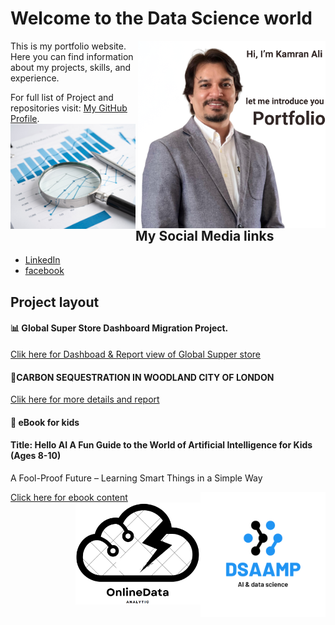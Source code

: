 # Welcome to the Data Science world 
<img src="/assets/my_pic3.png" alt="Logo" width="300" align="right"/>
This is my portfolio website. Here you can find information about my projects, skills, and experience.

For full list of Project and repositories visit: [My GitHub Profile](https://github.com/alicamran).
<img src="/assets/design.png"  alt="Screenshot3" style="width:200px; transition: transform 0.3s;" onmouseover="this.style.transform='s  cale(1.5)'" onmouseout="this.style.transform='scale(1)'" align="left"/>
## My Social Media links

- [LinkedIn](https://www.linkedin.com/in/kamranaliuk/)
- [facebook](https://www.facebook.com/alicamran)


## Project layout
#### 📊 Global Super Store Dashboard Migration Project.

[Clik here for Dashboad & Report view of Global Supper store](./projects/project1.md)

#### 🌳CARBON SEQUESTRATION IN WOODLAND CITY OF LONDON

[Clik here for more details and report](./projects/project2.md)

#### 📖 eBook for kids 
#### Title: Hello AI A Fun Guide to the World of Artificial Intelligence for Kids (Ages 8-10)
A Fool-Proof Future – Learning Smart Things in a Simple Way 

[Click here for ebook content](./projects/test.md)
<img src="/assets/science.png" alt="Logo" width="200" align="right"/>
<img src="/assets/Logo1.png" alt="Logo" width="200" align="right"/>